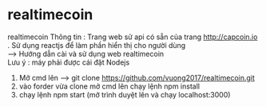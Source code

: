 # realtimecoin
realtimecoin
Thông tin : Trang web sử api có sẵn của trang http://capcoin.io . Sử dụng reactjs để làm phần hiển thị cho người dùng <br/> 
--> Hướng dẫn cài và sử dụng web realtimecoin <br/>
Lưu ý : máy phải được cái đặt Nodejs <br/>
1. Mở cmd lên --> git clone https://github.com/vuong2017/realtimecoin.git <br/>
2. vào forder vừa clone mở cmd lên chạy lệnh npm install <br/>
3. chạy lệnh npm start (mở trình duyệt lên và chạy localhost:3000)

